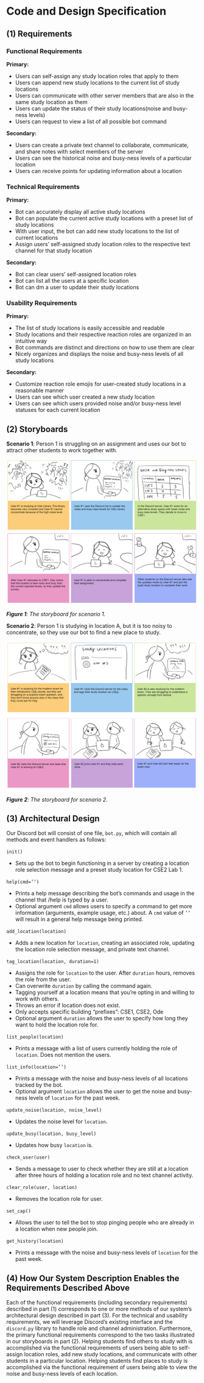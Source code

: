 # Code and Design Specification

## (1) Requirements

### Functional Requirements

**Primary:**
- Users can self-assign any study location roles that apply to them 
- Users can append new study locations to the current list of study locations
- Users can communicate with other server members that are also in the same study location as them
- Users can update the status of their study locations(noise and busy-ness levels)
- Users can request to view a list of all possible bot command

**Secondary:**
- Users can create a private text channel to collaborate, communicate, and share notes with select members of the server
- Users can see the historical noise and busy-ness levels of a particular location
- Users can receive points for updating information about a location

### Technical Requirements

**Primary:**
- Bot can accurately display all active study locations 
- Bot can populate the current active study locations with a preset list of study locations
- With user input, the bot can add new study locations to the list of current locations
- Assign users’ self-assigned study location roles to the respective text channel for that study location

**Secondary:**
- Bot can clear users’ self-assigned location roles
- Bot can list all the users at a specific location
- Bot can dm a user to update their study locations

### Usability Requirements

**Primary:**
- The list of study locations is easily accessible and readable
- Study locations and their respective reaction roles are organized in an intuitive way
- Bot commands are distinct and directions on how to use them are clear
- Nicely organizes and displays the noise and busy-ness levels of all study locations

**Secondary:**
- Customize reaction role emojis for user-created study locations in a reasonable manner
- Users can see which user created a new study location
- Users can see which users provided noise and/or busy-ness level statuses for each current location

## (2) Storyboards
**Scenario 1**: Person 1 is struggling on an assignment and uses our bot to attract other students to work together with.

![](images/G4/image1.png)

_**Figure 1**: The storyboard for scenario 1._

**Scenario 2**: Person 1 is studying in location A, but it is too noisy to concentrate, so they use our bot to find a new place to study.

![](images/G4/image2.png)

_**Figure 2**: The storyboard for scenario 2._

## (3) Architectural Design
Our Discord bot will consist of one file, `bot.py`, which will contain all methods and event handlers as follows:

`init()`
- Sets up the bot to begin functioning in a server by creating a location role selection message and a preset study location for CSE2 Lab 1.

`help(cmd=’’)`
- Prints a help message describing the bot’s commands and usage in the channel that /help is typed by a user.
- Optional argument `cmd` allows users to specify a command to get more information (arguments, example usage, etc.) about. A `cmd` value of `’’` will result in a general help message being printed.

`add_location(location)`
- Adds a new location for `location`, creating an associated role, updating the location role selection message, and private text channel.

`tag_location(location, duration=1)`
- Assigns the role for `location` to the user. After `duration` hours, removes the role from the user.
- Can overwrite `duration` by calling the command again.
- Tagging yourself at a location means that you’re opting in and willing to work with others. 
- Throws an error if location does not exist.
- Only accepts specific building “prefixes”: CSE1, CSE2, Ode
- Optional argument `duration` allows the user to specify how long they want to hold the location role for.

`list_people(location)`
- Prints a message with a list of users currently holding the role of `location`. Does not mention the users.

`list_info(location=’’)`
- Prints a message with the noise and busy-ness levels of all locations tracked by the bot.
- Optional argument `location` allows the user to get the noise and busy-ness levels of `location` for the past week.

`update_noise(location, noise_level)`
- Updates the noise level for `location`.

`update_busy(location, busy_level)`
- Updates how busy `location` is.

`check_user(user)`
- Sends a message to user to check whether they are still at a location after three hours of holding a location role and no text channel activity.

`clear_role(user, location)`
- Removes the location role for user.

`set_cap()`
- Allows the user to tell the bot to stop pinging people who are already in a location when new people join.

`get_history(location)`
- Prints a message with the noise and busy-ness levels of `location` for the past week.

## (4) How Our System Description Enables the Requirements Described Above

Each of the functional requirements (including secondary requirements) described in part (1) corresponds to one or more methods of our system’s architectural design described in part (3). For the technical and usability requirements, we will leverage Discord’s existing interface and the `discord.py` library to handle role and channel administration.  Furthermore, the primary functional requirements correspond to the two tasks illustrated in our storyboards in part (2). Helping students find others to study with is accomplished via the functional requirements of users being able to self-assign location roles, add new study locations, and communicate with other students in a particular location. Helping students find places to study is accomplished via the functional requirement of users being able to view the noise and busy-ness levels of each location.
